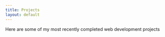 ```yaml
---
title: Projects
layout: default
---
```


Here are some of my most recently completed web development projects
